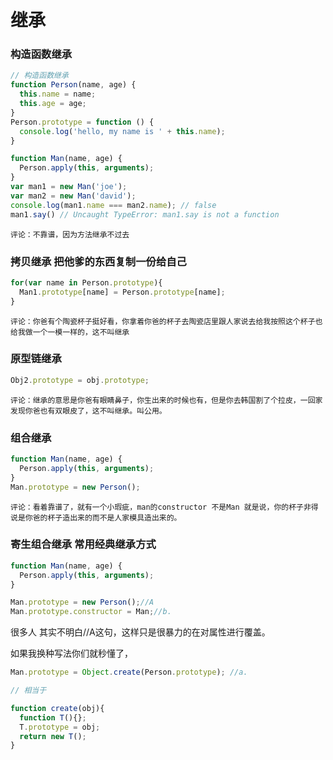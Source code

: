 # 继承

### 构造函数继承

```js
// 构造函数继承
function Person(name, age) {
  this.name = name;
  this.age = age;
}
Person.prototype = function () {
  console.log('hello, my name is ' + this.name);
}

function Man(name, age) {
  Person.apply(this, arguments);
}
var man1 = new Man('joe');
var man2 = new Man('david');
console.log(man1.name === man2.name); // false
man1.say() // Uncaught TypeError: man1.say is not a function
```

`评论：不靠谱，因为方法继承不过去`

### 拷贝继承 把他爹的东西复制一份给自己

```js
for(var name in Person.prototype){
  Man1.prototype[name] = Person.prototype[name];
}
```

`评论：你爸有个陶瓷杯子挺好看，你拿着你爸的杯子去陶瓷店里跟人家说去给我按照这个杯子也给我做一个一模一样的，这不叫继承`

### 原型链继承

```js
Obj2.prototype = obj.prototype;
```

`评论：继承的意思是你爸有眼睛鼻子，你生出来的时候也有，但是你去韩国割了个拉皮，一回家发现你爸也有双眼皮了，这不叫继承。叫公用。`

### 组合继承

```js
function Man(name, age) {
  Person.apply(this, arguments);
}
Man.prototype = new Person();
```

`评论：看着靠谱了，就有一个小瑕疵，man的constructor 不是Man 就是说，你的杯子非得说是你爸的杯子造出来的而不是人家模具造出来的。`

### 寄生组合继承 常用经典继承方式

```js
function Man(name, age) {
  Person.apply(this, arguments);
}

Man.prototype = new Person();//A
Man.prototype.constructor = Man;//b.
```

很多人 其实不明白//A这句，这样只是很暴力的在对属性进行覆盖。

如果我换种写法你们就秒懂了，

```js
Man.prototype = Object.create(Person.prototype); //a.

// 相当于

function create(obj){
  function T(){};
  T.prototype = obj;
  return new T();
}
```